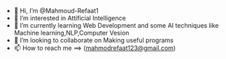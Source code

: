 - 👋 Hi, I’m @Mahmoud-Refaat1
- 👀 I’m interested in Attificial Intelligence
- 🌱 I’m currently learning Web Development and some AI techniques like Machine learning,NLP,Computer Vesion
- 💞️ I’m looking to collaborate on Making useful programs
- 📫 How to reach me ==> (mahmodrefaat123@gmail.com)

